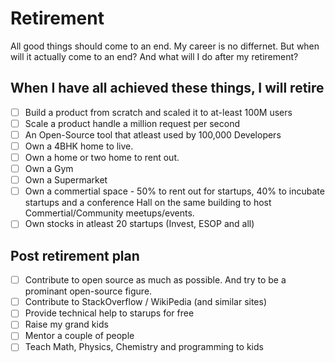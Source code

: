 # Retirement

All good things should come to an end. My career is no differnet. But when will it actually come to an end? And what will I do after my retirement?

## When I have all achieved these things, I will retire

- [ ] Build a product from scratch and scaled it to at-least 100M users
- [ ] Scale a product handle a million request per second
- [ ] An Open-Source tool that atleast used by 100,000 Developers
- [ ] Own a 4BHK home to live.
- [ ] Own a home or two home to rent out.
- [ ] Own a Gym
- [ ] Own a Supermarket
- [ ] Own a commertial space - 50% to rent out for startups, 40% to incubate startups and a conference Hall on the same building to host Commertial/Community meetups/events.
- [ ] Own stocks in atleast 20 startups (Invest, ESOP and all)

## Post retirement plan

- [ ] Contribute to open source as much as possible. And try to be a prominant open-source figure.
- [ ] Contribute to StackOverflow / WikiPedia (and similar sites)
- [ ] Provide technical help to starups for free
- [ ] Raise my grand kids
- [ ] Mentor a couple of people
- [ ] Teach Math, Physics, Chemistry and programming to kids
